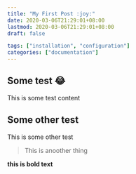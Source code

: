 ```yaml
---
title: "My First Post :joy:"
date: 2020-03-06T21:29:01+08:00
lastmod: 2020-03-06T21:29:01+08:00
draft: false

tags: ["installation", "configuration"]
categories: ["documentation"]
---
```



## Some test :joy:
This is some test content

## Some other test
This is some other test

> This is anoother thing

**this is bold text**


